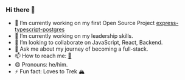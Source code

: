 ### Hi there 👋

- 🔭 I’m currently working on my first Open Source Project [express-typescript-postgres](https://github.com/GeekyAnts/express-typescript-postgres)
- 🌱 I’m currently working on my leadership skills.
- 👯 I’m looking to collaborate on JavaScript, React, Backend.
- 💬 Ask me about my journey of becoming a full-stack.
- 📫 How to reach me: [📧](jass.singh0026@gmail.com)
- 😄 Pronouns: he/him.
- ⚡ Fun fact: Loves to Trek 🏔 
